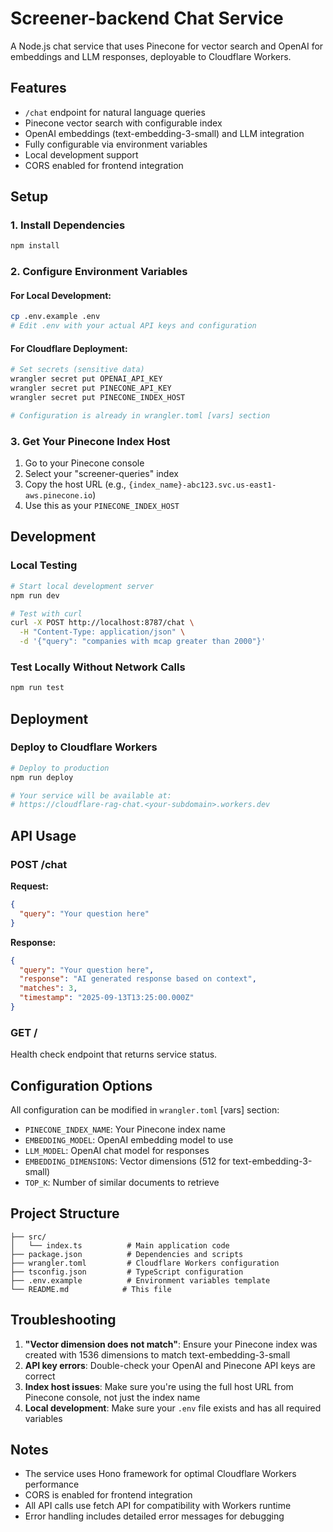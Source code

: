 # Screener-backend Chat Service

A Node.js chat service that uses Pinecone for vector search and OpenAI for embeddings and LLM responses, deployable to Cloudflare Workers.

## Features

- `/chat` endpoint for natural language queries
- Pinecone vector search with configurable index
- OpenAI embeddings (text-embedding-3-small) and LLM integration
- Fully configurable via environment variables
- Local development support
- CORS enabled for frontend integration

## Setup

### 1. Install Dependencies

```bash
npm install
```

### 2. Configure Environment Variables

#### For Local Development:
```bash
cp .env.example .env
# Edit .env with your actual API keys and configuration
```

#### For Cloudflare Deployment:
```bash
# Set secrets (sensitive data)
wrangler secret put OPENAI_API_KEY
wrangler secret put PINECONE_API_KEY
wrangler secret put PINECONE_INDEX_HOST

# Configuration is already in wrangler.toml [vars] section
```

### 3. Get Your Pinecone Index Host

1. Go to your Pinecone console
2. Select your "screener-queries" index
3. Copy the host URL (e.g., `{index_name}-abc123.svc.us-east1-aws.pinecone.io`)
4. Use this as your `PINECONE_INDEX_HOST`

## Development

### Local Testing
```bash
# Start local development server
npm run dev

# Test with curl
curl -X POST http://localhost:8787/chat \
  -H "Content-Type: application/json" \
  -d '{"query": "companies with mcap greater than 2000"}'
```

### Test Locally Without Network Calls
```bash
npm run test
```

## Deployment

### Deploy to Cloudflare Workers
```bash
# Deploy to production
npm run deploy

# Your service will be available at:
# https://cloudflare-rag-chat.<your-subdomain>.workers.dev
```

## API Usage

### POST /chat

**Request:**
```json
{
  "query": "Your question here"
}
```

**Response:**
```json
{
  "query": "Your question here",
  "response": "AI generated response based on context",
  "matches": 3,
  "timestamp": "2025-09-13T13:25:00.000Z"
}
```

### GET /

Health check endpoint that returns service status.

## Configuration Options

All configuration can be modified in `wrangler.toml` [vars] section:

- `PINECONE_INDEX_NAME`: Your Pinecone index name
- `EMBEDDING_MODEL`: OpenAI embedding model to use
- `LLM_MODEL`: OpenAI chat model for responses
- `EMBEDDING_DIMENSIONS`: Vector dimensions (512 for text-embedding-3-small)
- `TOP_K`: Number of similar documents to retrieve

## Project Structure

```
├── src/
│   └── index.ts          # Main application code
├── package.json          # Dependencies and scripts
├── wrangler.toml         # Cloudflare Workers configuration
├── tsconfig.json         # TypeScript configuration
├── .env.example          # Environment variables template
└── README.md            # This file
```

## Troubleshooting

1. **"Vector dimension does not match"**: Ensure your Pinecone index was created with 1536 dimensions to match text-embedding-3-small
2. **API key errors**: Double-check your OpenAI and Pinecone API keys are correct
3. **Index host issues**: Make sure you're using the full host URL from Pinecone console, not just the index name
4. **Local development**: Make sure your `.env` file exists and has all required variables

## Notes

- The service uses Hono framework for optimal Cloudflare Workers performance
- CORS is enabled for frontend integration
- All API calls use fetch API for compatibility with Workers runtime
- Error handling includes detailed error messages for debugging
